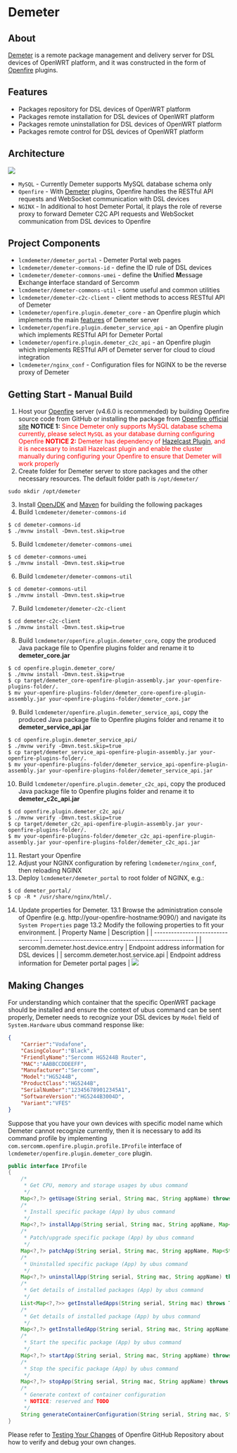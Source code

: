 Demeter
===
About
---
[Demeter](#Demeter) is a remote package management and delivery server for DSL devices of OpenWRT platform, and it was constructed in the form of [Openfire](https://github.com/igniterealtime/Openfire) plugins.

Features
---
- Packages repository for DSL devices of OpenWRT platform
- Packages remote installation for DSL devices of OpenWRT platform
- Packages remote uninstallation for DSL devices of OpenWRT platform
- Packages remote control for DSL devices of OpenWRT platform

Architecture
---
![](https://github.com/sercomm-cloudwu/lcmdemeter/blob/main/resources/demeter-architecture.jpg)

* `MySQL` - Currently Demeter supports MySQL database schema only
* `Openfire` - With [Demeter](#Demeter) plugins, Openfire handles the RESTful API requests and WebSocket communication with DSL devices
* `NGINX` - In additional to host Demeter Portal, it plays the role of reverse proxy to forward Demeter C2C API requests and WebSocket communication from DSL devices to Openfire

Project Components
---
* `lcmdemeter/demeter_portal` - Demeter Portal web pages
* `lcmdemeter/demeter-commons-id` - define the ID rule of DSL devices
* `lcmdemeter/demeter-commons-umei` - define the **U**nified **M**essage **E**xchange **i**nterface standard of Sercomm
* `lcmdemeter/demeter-commons-util` - some useful and common utilities
* `lcmdemeter/demeter-c2c-client` - client methods to access RESTful API of Demeter
* `lcmdemeter/openfire.plugin.demeter_core` - an Openfire plugin which implements the main [features](#Features) of Demeter server
* `lcmdemeter/openfire.plugin.demeter_service_api` - an Openfire plugin which implements RESTful API for Demeter Portal
* `lcmdemeter/openfire.plugin.demeter_c2c_api` - an Openfire plugin which implements RESTful API of Demeter server for cloud to cloud integration
* `lcmdemeter/nginx_conf` - Configuration files for NGINX to be the reverse proxy of Demeter

Getting Start - Manual Build
---
1. Host your [Openfire](https://github.com/igniterealtime/Openfire) server (v4.6.0 is recommended) by building Openfire source code from GitHub or installing the package from [Openfire official site](https://www.igniterealtime.org/downloads/)</span>
**NOTICE 1:** <span style="color:red">Since Demeter only supports MySQL database schema currently, please select `MySQL` as your database durning configuring Openfire
**NOTICE 2:** <span style="color:red">Demeter has dependency of [Hazelcast Plugin](https://github.com/igniterealtime/openfire-hazelcast-plugin), and it is necessary to install Hazelcast plugin and enable the cluster manually during configuring your Openfire to ensure that Demeter will work properly 
2. Create folder for Demeter server to store packages and the other necessary resources. The default folder path is `/opt/demeter/`
```console
sudo mkdir /opt/demeter
```
3. Install [OpenJDK](https://openjdk.java.net/) and [Maven](https://maven.apache.org/) for building the following packages
4. Build `lcmdemeter/demeter-commons-id` 
```console
$ cd demeter-commons-id
$ ./mvnw install -Dmvn.test.skip=true
```
5. Build `lcmdemeter/demeter-commons-umei` 
```console
$ cd demeter-commons-umei
$ ./mvnw install -Dmvn.test.skip=true
```
6. Build `lcmdemeter/demeter-commons-util` 
```console
$ cd demeter-commons-util
$ ./mvnw install -Dmvn.test.skip=true
```
7. Build `lcmdemeter/demeter-c2c-client` 
```console
$ cd demeter-c2c-client
$ ./mvnw install -Dmvn.test.skip=true
```
8. Build `lcmdemeter/openfire.plugin.demeter_core`, copy the produced Java package file to Openfire plugins folder and rename it to **demeter_core.jar**
```console
$ cd openfire.plugin.demeter_core/
$ ./mvnw install -Dmvn.test.skip=true
$ cp target/demeter_core-openfire-plugin-assembly.jar your-openfire-plugins-folder/.
$ mv your-openfire-plugins-folder/demeter_core-openfire-plugin-assembly.jar your-openfire-plugins-folder/demeter_core.jar
```
9. Build `lcmdemeter/openfire.plugin.demeter_service_api`, copy the produced Java package file to Openfire plugins folder and rename it to **demeter_service_api.jar**
```console
$ cd openfire.plugin.demeter_service_api/
$ ./mvnw verify -Dmvn.test.skip=true
$ cp target/demeter_service_api-openfire-plugin-assembly.jar your-openfire-plugins-folder/.
$ mv your-openfire-plugins-folder/demeter_service_api-openfire-plugin-assembly.jar your-openfire-plugins-folder/demeter_service_api.jar
```
10. Build `lcmdemeter/openfire.plugin.demeter_c2c_api`, copy the produced Java package file to Openfire plugins folder and rename it to **demeter_c2c_api.jar**
```console
$ cd openfire.plugin.demeter_c2c_api/
$ ./mvnw verify -Dmvn.test.skip=true
$ cp target/demeter_c2c_api-openfire-plugin-assembly.jar your-openfire-plugins-folder/.
$ mv your-openfire-plugins-folder/demeter_c2c_api-openfire-plugin-assembly.jar your-openfire-plugins-folder/demeter_c2c_api.jar
```
11. Restart your Openfire
12. Adjust your NGINX configuration by refering `lcmdemeter/nginx_conf`, then reloading NGINX
13. Deploy `lcmdemeter/demeter_portal` to root folder of NGINX, e.g.:
```console
$ cd demeter_portal/
$ cp -R * /usr/share/nginx/html/.
```
14. Update properties for Demeter. 
    13.1 Browse the administration console of Openfire (e.g. http://your-openfire-hostname:9090/) and navigate its `System Properties` page
    13.2 Modify the following properties to fit your environment.
    | Property Name                     | Description                                           |
    | --------------------------------- | ----------------------------------------------------- |
    | sercomm.demeter.host.device.entry | Endpoint address information for DSL devices          |
    | sercomm.demeter.host.service.api  | Endpoint address information for Demeter portal pages |
![](https://github.com/sercomm-cloudwu/lcmdemeter/blob/main/resources/demeter-properties.png)

Making Changes
---
For understanding which container that the specific OpenWRT package should be installed and ensure the context of ubus command can be sent properly, Demeter needs to recognize your DSL devices by `Model` field of `System.Hardware` ubus command response like:
```json
{
    "Carrier":"Vodafone",
    "CasingColour":"Black",
    "FriendlyName":"Sercomm HG5244B Router",
    "MAC":"AABBCCDDEEFF",
    "Manufacturer":"Sercomm",
    "Model":"HG5244B",
    "ProductClass":"HG5244B",
    "SerialNumber":"123456789012345A1",
    "SoftwareVersion":"HG5244B3004D",
    "Variant":"VFES"
}
```
Suppose that you have your own devices with specific model name which Demeter cannot recognize currently, then it is necessary to add its command profile by implementing `com.sercomm.openfire.plugin.profile.IProfile` interface of `lcmdemeter/openfire.plugin.demeter_core` plugin.
```java
public interface IProfile
{
    /*
     * Get CPU, memory and storage usages by ubus command
     */
    Map<?,?> getUsage(String serial, String mac, String appName) throws Throwable;    
    /*
     * Install specific package (App) by ubus command
     */
    Map<?,?> installApp(String serial, String mac, String appName, Map<String, Object> payload) throws Throwable;
    /*
     * Patch/upgrade specific package (App) by ubus command
     */
    Map<?,?> patchApp(String serial, String mac, String appName, Map<String, Object> payload) throws Throwable;
    /*
     * Uninstalled specific package (App) by ubus command
     */
    Map<?,?> uninstallApp(String serial, String mac, String appName) throws Throwable;
    /*
     * Get details of installed packages (App) by ubus command
     */
    List<Map<?,?>> getInstalledApps(String serial, String mac) throws Throwable;
    /*
     * Get details of installed package (App) by ubus command
     */
    Map<?,?> getInstalledApp(String serial, String mac, String appName) throws Throwable;
    /*
     * Start the specific package (App) by ubus command
     */
    Map<?,?> startApp(String serial, String mac, String appName) throws Throwable;
    /*
     * Stop the specific package (App) by ubus command
     */
    Map<?,?> stopApp(String serial, String mac, String appName) throws Throwable;
    /*
     * Generate context of container configuration
     * NOTICE: reserved and TODO
     */
    String generateContainerConfiguration(String serial, String mac, String appName) throws Throwable;
}
```
Please refer to [Testing Your Changes](https://github.com/igniterealtime/Openfire#testing-your-changes) of Openfire GitHub Repository about how to verify and debug your own changes.

